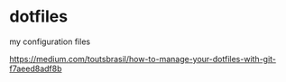 # dotfiles
my configuration files

https://medium.com/toutsbrasil/how-to-manage-your-dotfiles-with-git-f7aeed8adf8b
